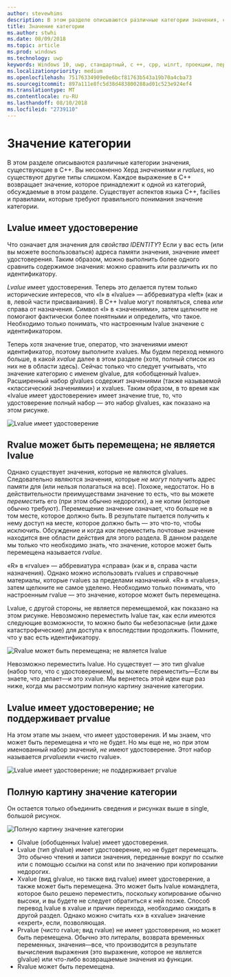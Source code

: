 ```yaml
---
author: stevewhims
description: В этом разделе описываются различные категории значения, существующие в C++. Вы несомненно Херд значениями и rvalues, но существуют другие типы слишком.
title: Значение категории
ms.author: stwhi
ms.date: 08/09/2018
ms.topic: article
ms.prod: windows
ms.technology: uwp
keywords: Windows 10, uwp, стандартный, c ++, cpp, winrt, проекции, перемещение, пересылки, значение категорий, семантика перемещения, точную пересылку, lvalue, rvalue, glvalue, prvalue, xvalue
ms.localizationpriority: medium
ms.openlocfilehash: 75176334909e0e6bcf81763b543a19b70a4cba73
ms.sourcegitcommit: 897a111e8fc5d38d483800288ad01c523e924ef4
ms.translationtype: MT
ms.contentlocale: ru-RU
ms.lasthandoff: 08/10/2018
ms.locfileid: "2739110"
---
```

# <a name="value-categories"></a>Значение категории
В этом разделе описываются различные категории значения, существующие в C++. Вы несомненно Херд *значениями* и *rvalues*, но существуют другие типы слишком. Каждое выражение в C++ возвращает значение, которое принадлежит к одной из категорий, обсуждаемые в этом разделе. Существует аспектов языка C++, facilies и правилами, которые требуют правильного понимания значение категории.

## <a name="an-lvalue-has-identity"></a>Lvalue имеет удостоверение
Что означает для значения для *свойства IDENTITY*? Если у вас есть (или вы можете воспользоваться) адреса памяти значения, значение имеет удостоверения. Таким образом, можно выполнить более одного сравнить содержимое значения: можно сравнить или различить их по идентификатору.

*Lvalue* имеет удостоверения. Теперь это делается путем только исторические интересов, что «l» в «lvalue» — аббревиатура «left» (как и в, левой части присваивания). В C++ lvalue могут появляться, слева *или* справа от назначения. Символ «l» в «значениями», затем щелкните не помогают фактически более понятными и определить, что такое. Необходимо только понимать, что настроенным lvalue значение с идентификатором.

Теперь хотя значение true, оператор, что значениями имеют идентификатор, поэтому выполните xvalues. Мы будем переход немного больше, в какой *xvalue* далее в этом разделе (хотя, полный список из них не в области здесь). Сейчас только что следует учитывать, что значение категорию с именем glvalue, для «обобщенный lvalue». Расширенный набор glvalues содержит значениями (также называемой «классический значениями») и xvalues. Таким образом, в то время как «lvalue имеет удостоверение» имеет значение true, то, что удостоверение полный набор — это набор glvalues, как показано на этом рисунке.

![Lvalue имеет удостоверение](images/has-identity1.png)

## <a name="an-rvalue-is-movable-an-lvalue-is-not"></a>Rvalue может быть перемещена; не является lvalue
Однако существует значения, которые не являются glvalues. Следовательно являются значения, которые *не могут* получить адрес памяти для (или нельзя полагаться на все). Похоже, недостаток. Но в действительности преимуществами значение то есть, что вы можете *переместить* его (при этом обычно недорогих), а не копии (которые обычно требуют). Перемещение значение означает, что больше не в том месте, которое должно быть. В результате пытается получить к нему доступ на месте, которое должно быть — это что-то, чтобы исключить. Обсуждение и когда *как* переместить почтовые значение находится вне области действия для этого раздела. В данном разделе мы только что необходимо знать, что значение, которое может быть перемещена называется *rvalue*.

«R» в «rvalue» — аббревиатура «справа» (как и в, справа части назначения). Однако можно использовать rvalues и справочные материалы, которые rvalues за пределами назначений. «R» в «rvalues», затем щелкните не самое уделено. Необходимо только понимать, что настроенным rvalue — это значение, которое может быть перемещена.

Lvalue, с другой стороны, не является перемещаемой, как показано на этом рисунке. Невозможно переместить lvalue так, как если имеются следующие возможности, то можно было бы небезопасные (или даже катастрофические) для доступа к впоследствии продолжить. Помните, что у вас есть идентификатору.

![Rvalue может быть перемещена; не является lvalue](images/is-movable.png)

Невозможно переместить lvalue. Но существует *—* это тип glvalue (набор того, что с удостоверением), вы можете переместить&mdash;Если вы знаете, что делает&mdash;и это xvalue. Мы вернетесь этой идеи еще раз ниже, когда мы рассмотрим полную картину значение категории.

## <a name="an-lvalue-has-identity-a-prvalue-does-not"></a>Lvalue имеет удостоверение; не поддерживает prvalue
На этом этапе мы знаем, что имеет удостоверения. И мы знаем, что может быть перемещена и что не будет. Но мы еще не, но при этом именованный набор значений, *не* имеют удостоверение. Этот набор называется *prvalue*или «чисто rvalue».

![Lvalue имеет удостоверение; не поддерживает prvalue](images/has-identity2.png)

## <a name="the-complete-picture-of-value-categories"></a>Полную картину значение категории
Он остается только объединить сведения и рисунках выше в single, большой рисунок.

![Полную картину значение категории](images/value-categories.png)

- Glvalue (обобщенных lvalue) имеет удостоверения.
- Lvalue (тип glvalue) имеет удостоверение, но не будет перемещать. Это обычно чтения и записи значения, переданные вокруг по ссылке или с помощью ссылки на const или по значению при копировании недорогих.
- Xvalue (вид glvalue, но также вид rvalue) имеет удостоверение, а также может быть перемещена. Это может быть lvalue командлета, которое было решено переместить, поскольку копирование обычно высоки, и вы будете не следует обратиться к ней позже. Способ перевод lvalue в xvalue и причин перехода, необходимо ожидать в другой раздел. Однако можно считать «x» в «xvalue» значение «expert», если, позволяющая.
- Prvalue (чисто rvalue; вид rvalue) не имеет удостоверения, но может быть перемещена. Обычно это литералы, возврата временных переменных, значения&mdash;все, что производится в результате вычисления выражения (это выражение, которое не является glvalue) или что-либо возвращаемые значения из функции.
- Rvalue может быть перемещена.
